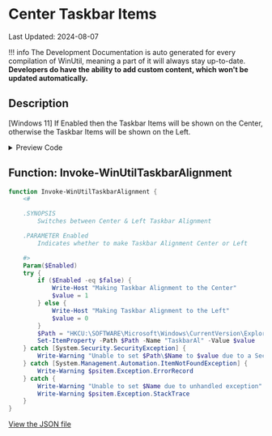 # Center Taskbar Items

Last Updated: 2024-08-07


!!! info
     The Development Documentation is auto generated for every compilation of WinUtil, meaning a part of it will always stay up-to-date. **Developers do have the ability to add custom content, which won't be updated automatically.**
## Description

[Windows 11] If Enabled then the Taskbar Items will be shown on the Center, otherwise the Taskbar Items will be shown on the Left.

<!-- BEGIN CUSTOM CONTENT -->

<!-- END CUSTOM CONTENT -->

<details>
<summary>Preview Code</summary>

```json
{
  "Content": "Center Taskbar Items",
  "Description": "[Windows 11] If Enabled then the Taskbar Items will be shown on the Center, otherwise the Taskbar Items will be shown on the Left.",
  "category": "Customize Preferences",
  "panel": "2",
  "Order": "a204_",
  "Type": "Toggle",
  "link": "https://christitustech.github.io/winutil/dev/tweaks/Customize-Preferences/TaskbarAlignment"
}
```

</details>

## Function: Invoke-WinUtilTaskbarAlignment

```powershell
function Invoke-WinUtilTaskbarAlignment {
    <#

    .SYNOPSIS
        Switches between Center & Left Taskbar Alignment

    .PARAMETER Enabled
        Indicates whether to make Taskbar Alignment Center or Left

    #>
    Param($Enabled)
    try {
        if ($Enabled -eq $false) {
            Write-Host "Making Taskbar Alignment to the Center"
            $value = 1
        } else {
            Write-Host "Making Taskbar Alignment to the Left"
            $value = 0
        }
        $Path = "HKCU:\SOFTWARE\Microsoft\Windows\CurrentVersion\Explorer\Advanced"
        Set-ItemProperty -Path $Path -Name "TaskbarAl" -Value $value
    } catch [System.Security.SecurityException] {
        Write-Warning "Unable to set $Path\$Name to $value due to a Security Exception"
    } catch [System.Management.Automation.ItemNotFoundException] {
        Write-Warning $psitem.Exception.ErrorRecord
    } catch {
        Write-Warning "Unable to set $Name due to unhandled exception"
        Write-Warning $psitem.Exception.StackTrace
    }
}

```


<!-- BEGIN SECOND CUSTOM CONTENT -->

<!-- END SECOND CUSTOM CONTENT -->


[View the JSON file](https://github.com/ChrisTitusTech/winutil/tree/main/config/tweaks.json)

